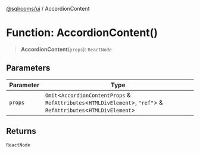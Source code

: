 [@sqlrooms/ui](../index.md) / AccordionContent

# Function: AccordionContent()

> **AccordionContent**(`props`): `ReactNode`

## Parameters

| Parameter | Type |
| ------ | ------ |
| `props` | `Omit`\<`AccordionContentProps` & `RefAttributes`\<`HTMLDivElement`\>, `"ref"`\> & `RefAttributes`\<`HTMLDivElement`\> |

## Returns

`ReactNode`
